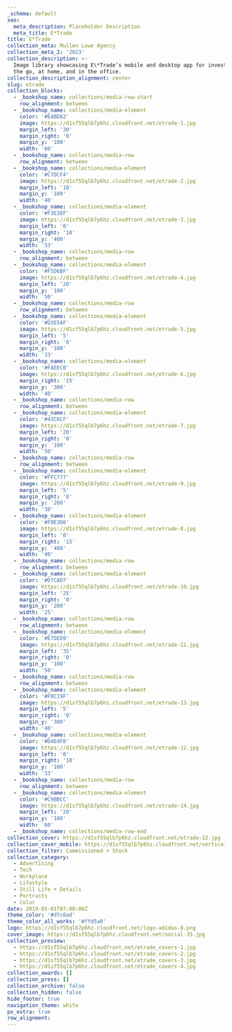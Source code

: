 ```yaml
---
_schema: default
seo:
  meta_description: Placeholder Description
  meta_title: E*Trade
title: E*Trade
collection_meta: Mullen Lowe Agency
collection_meta_2: '2023'
collection_description: >-
  Image library showcasing E\*Trade’s mobile and desktop app for investing on
  the go, at home, and in the office.
collection_description_alignment: center
slug: etrade
collection_blocks:
  - _bookshop_name: collections/media-row-start
    row_alignment: between
  - _bookshop_name: collections/media-element
    color: '#E4BDA2'
    image: https://d1sf55qlb7p6hz.cloudfront.net/etrade-1.jpg
    margin_left: '30'
    margin_right: '0'
    margin_y: '100'
    width: '60'
  - _bookshop_name: collections/media-row
    row_alignment: between
  - _bookshop_name: collections/media-element
    color: '#C7DCF4'
    image: https://d1sf55qlb7p6hz.cloudfront.net/etrade-2.jpg
    margin_left: '10'
    margin_y: '100'
    width: '40'
  - _bookshop_name: collections/media-element
    color: '#F3E3DF'
    image: https://d1sf55qlb7p6hz.cloudfront.net/etrade-3.jpg
    margin_left: '0'
    margin_right: '10'
    margin_y: '400'
    width: '33'
  - _bookshop_name: collections/media-row
    row_alignment: between
  - _bookshop_name: collections/media-element
    color: '#F5D6BF'
    image: https://d1sf55qlb7p6hz.cloudfront.net/etrade-4.jpg
    margin_left: '20'
    margin_y: '100'
    width: '50'
  - _bookshop_name: collections/media-row
    row_alignment: between
  - _bookshop_name: collections/media-element
    color: '#D3E5AF'
    image: https://d1sf55qlb7p6hz.cloudfront.net/etrade-5.jpg
    margin_left: '5'
    margin_right: '0'
    margin_y: '100'
    width: '33'
  - _bookshop_name: collections/media-element
    color: '#FAEEC0'
    image: https://d1sf55qlb7p6hz.cloudfront.net/etrade-6.jpg
    margin_right: '15'
    margin_y: '300'
    width: '40'
  - _bookshop_name: collections/media-row
    row_alignment: between
  - _bookshop_name: collections/media-element
    color: '#43C6CF'
    image: https://d1sf55qlb7p6hz.cloudfront.net/etrade-7.jpg
    margin_left: '20'
    margin_right: '0'
    margin_y: '100'
    width: '50'
  - _bookshop_name: collections/media-row
    row_alignment: between
  - _bookshop_name: collections/media-element
    color: '#FFC777'
    image: https://d1sf55qlb7p6hz.cloudfront.net/etrade-9.jpg
    margin_left: '5'
    margin_right: '0'
    margin_y: '200'
    width: '30'
  - _bookshop_name: collections/media-element
    color: '#F0E3D6'
    image: https://d1sf55qlb7p6hz.cloudfront.net/etrade-8.jpg
    margin_left: '0'
    margin_right: '15'
    margin_y: '400'
    width: '40'
  - _bookshop_name: collections/media-row
    row_alignment: between
  - _bookshop_name: collections/media-element
    color: '#D7CAD7'
    image: https://d1sf55qlb7p6hz.cloudfront.net/etrade-10.jpg
    margin_left: '25'
    margin_right: '0'
    margin_y: '200'
    width: '25'
  - _bookshop_name: collections/media-row
    row_alignment: between
  - _bookshop_name: collections/media-element
    color: '#E7DED9'
    image: https://d1sf55qlb7p6hz.cloudfront.net/etrade-11.jpg
    margin_left: '35'
    margin_right: '0'
    margin_y: '100'
    width: '50'
  - _bookshop_name: collections/media-row
    row_alignment: between
  - _bookshop_name: collections/media-element
    color: '#F0C19F'
    image: https://d1sf55qlb7p6hz.cloudfront.net/etrade-13.jpg
    margin_left: '5'
    margin_right: '0'
    margin_y: '300'
    width: '40'
  - _bookshop_name: collections/media-element
    color: '#D4E4F0'
    image: https://d1sf55qlb7p6hz.cloudfront.net/etrade-12.jpg
    margin_left: '0'
    margin_right: '10'
    margin_y: '100'
    width: '33'
  - _bookshop_name: collections/media-row
    row_alignment: between
  - _bookshop_name: collections/media-element
    color: '#C9BBCC'
    image: https://d1sf55qlb7p6hz.cloudfront.net/etrade-14.jpg
    margin_left: '20'
    margin_y: '100'
    width: '60'
  - _bookshop_name: collections/media-row-end
collection_cover: https://d1sf55qlb7p6hz.cloudfront.net/etrade-12.jpg
collection_cover_mobile: https://d1sf55qlb7p6hz.cloudfront.net/verticalcovers-18.jpg
collection_filter: Commissioned + Stock
collection_category:
  - Advertising
  - Tech
  - Workplace
  - Lifestyle
  - Still Life + Details
  - Portraits
  - Color
date: 2019-05-01T07:00:00Z
theme_color: '#d7c6ad'
theme_color_all_works: '#ffd5a0'
logo: https://d1sf55qlb7p6hz.cloudfront.net/logo-adidas-8.png
cover_image: https://d1sf55qlb7p6hz.cloudfront.net/social-35.jpg
collection_preview:
  - https://d1sf55qlb7p6hz.cloudfront.net/etrade_covers-1.jpg
  - https://d1sf55qlb7p6hz.cloudfront.net/etrade_covers-2.jpg
  - https://d1sf55qlb7p6hz.cloudfront.net/etrade_covers-3.jpg
  - https://d1sf55qlb7p6hz.cloudfront.net/etrade_covers-4.jpg
collection_awards: []
collection_press: []
collection_archive: false
collection_hidden: false
hide_footer: true
navigation_theme: white
px_extra: true
row_alignment:
---
```

